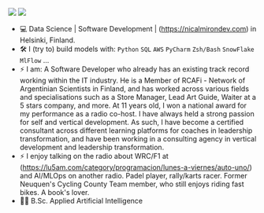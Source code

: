 [<img src="https://img.shields.io/badge/linkedin-%230077B5.svg?&style=for-the-badge&logo=linkedin&logoColor=white" />](https://www.linkedin.com/in/nicolas-a-a44196193/)
[<img src="https://img.shields.io/badge/Twitter-1DA1F2?style=for-the-badge&logo=twitter&logoColor=white" />](https://twitter.com/almironico)

- :computer: Data Science | Software Development | (https://nicalmirondev.com) in Helsinki, Finland. 
- :hammer_and_wrench: I (try to) build models with: `Python` `SQL` `AWS` `PyCharm` `Zsh/Bash` `SnowFlake` `MlFlow` ...
- ⚡ I am: A Software Developer who already has an existing track record working within the IT industry. He is a Member of RCAFi - Network of Argentinian Scientists in Finland, and has worked across various fields and specialisations such as a Store Manager, Lead Art Guide, Waiter at a 5 stars company, and more. At 11 years old, I won a national award for my performance as a radio co-host. I have always held a strong passion for self and vertical development. As such, I have become a certified consultant across different learning platforms for coaches in leadership transformation, and have been working in a consulting agency in vertical development and leadership transformation.
- ⚡ I enjoy talking on the radio about WRC/F1 at (https://lu5am.com/category/programacion/lunes-a-viernes/auto-uno/) and AI/MLOps on another radio. Padel player, rally/karts racer. Former Neuquen's Cycling County Team member, who still enjoys riding fast bikes. A book's lover.
- :student: B.Sc. Applied Artificial Intelligence
